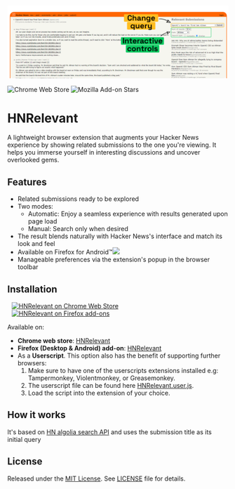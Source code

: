 <div><img src="./preview.png" style="min-width: 100%" alt="preview of the relevant submissions section on hacker news"/></div>

![Chrome Web Store](https://img.shields.io/chrome-web-store/v/iajhnkeiioebplnbfkpnlnggkgblmoln?logo=googlechrome&logoColor=000000&labelColor=F3F3F3&color=4285F4)
![Mozilla Add-on Stars](https://img.shields.io/amo/v/hnrelevant?logo=firefoxbrowser&logoColor=FFFFFF&labelColor=2E1068&color=F5541F)

# HNRelevant
A lightweight browser extension that augments your Hacker News experience by showing related submissions to the one you're viewing. It helps you immerse yourself in interesting discussions and uncover overlooked gems.

## Features
- Related submissions ready to be explored
- Two modes:
    - Automatic: Enjoy a seamless experience with results generated upon page load
    - Manual: Search only when desired
- The result blends naturally with Hacker News's interface and match its look and feel
- Available on Firefox for Android™<span><img height="16" src="https://source.android.com/static/docs/setup/images/Android_symbol_green_RGB.svg"/></span>
- Manageable preferences via the extension's popup in the browser toolbar

## Installation
<div>
<a href="https://chromewebstore.google.com/detail/hnrelevant-related-storie/iajhnkeiioebplnbfkpnlnggkgblmoln" target="_blank" style="margin: 0 10px;">
    <img height ="56px" src="https://www.siteimprove.com/globalassets/media/shared/page-specific/integrations/browser-extensions/chrome-webstore.png" alt="HNRelevant on Chrome Web Store" />
</a>
<a href="https://addons.mozilla.org/en-US/firefox/addon/hnrelevant/" target="_blank" style="margin: 0 10px;">
    <img height ="56px" src="https://extensionworkshop.com/assets/img/documentation/publish/get-the-addon-178x60px.dad84b42.png" alt="HNRelevant on Firefox add-ons" />
</a>
</div>

Available on:
- **Chrome web store**: [HNRelevant](https://chromewebstore.google.com/detail/hnrelevant-related-storie/iajhnkeiioebplnbfkpnlnggkgblmoln)
- **Firefox (Desktop & Android) add-on**: [HNRelevant](https://addons.mozilla.org/en-US/firefox/addon/hnrelevant/)
- As a **Userscript**. This option also has the benefit of supporting further browsers:
    1. Make sure to have one of the userscripts extensions installed e.g: Tampermonkey, Violentmonkey, or Greasemonkey.
    2. The userscript file can be found here [HNRelevant.user.js](https://github.com/imdj/HNRelevant/raw/main/HNRelevant.user.js).
    3. Load the script into the extension of your choice.

## How it works
It's based on [HN algolia search API](https://hn.algolia.com/api) and uses the submission title as its initial query

## License
Released under the [MIT License](http://www.opensource.org/licenses/MIT). See [LICENSE](LICENSE) file for details.
